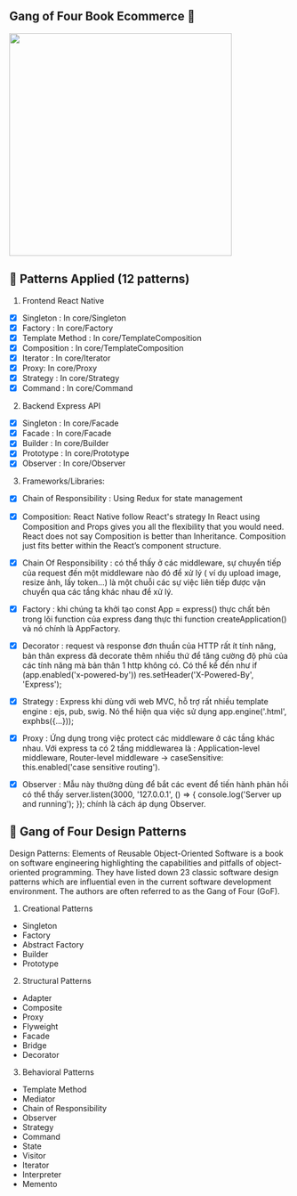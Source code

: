  ## Gang of Four Book Ecommerce 🚀


<div >
<img width="400px" height="400px" src="https://res.cloudinary.com/codingwithvudang/image/upload/v1622117732/logo_hcbfie.png" >


## 🚀 Patterns Applied (12 patterns)
1. Frontend React Native
  - [X] Singleton : In core/Singleton
  - [X] Factory : In core/Factory
  - [X] Template Method : In core/TemplateComposition 
  - [X] Composition : In core/TemplateComposition 
  - [X] Iterator : In core/Iterator
  - [X] Proxy: In core/Proxy
  - [X] Strategy : In core/Strategy
  - [X] Command : In core/Command
2. Backend Express API
  - [X] Singleton : In core/Facade
  - [X] Facade : In core/Facade
  - [X] Builder : In core/Builder
  - [X] Prototype : In core/Prototype
  - [X] Observer : In core/Observer
3. Frameworks/Libraries:
  - [X] Chain of Responsibility : Using Redux for state management
  - [X] Composition: React Native follow React's strategy 
    In React using Composition and Props gives you all the flexibility that you would need. React does not say Composition is better than Inheritance. Composition just fits better within the React’s component structure.
   - [X] Chain Of Responsibility : có thể thấy ở các middleware, sự chuyển tiếp của request đến một middleware nào đó để xử lý ( ví dụ upload image, resize ảnh, lấy token…) là một chuỗi các sự việc liên tiếp được vận chuyển qua các tầng khác nhau để xử lý.
   - [X] Factory : khi chúng ta khởi tạo const App = express() thực chất bên trong lõi function của express đang thực thi function createApplication() và nó chính là AppFactory.
   - [X] Decorator : request và response đơn thuần của HTTP rất ít tính năng, bản thân express đã decorate thêm nhiều thứ để tăng cường độ phủ của các tính năng mà bản thân 1 http không có. Có thể kể đến như      if (app.enabled('x-powered-by')) res.setHeader('X-Powered-By', 'Express');
   - [X] Strategy : Express khi dùng với web MVC, hỗ trợ rất nhiều template engine : ejs, pub, swig. Nó thể hiện qua việc sử dụng app.engine('.html', exphbs({...}));
   - [X] Proxy : Ứng dụng trong việc protect các middleware ở các tầng khác nhau. Với express ta có 2 tầng middlewarea là :  Application-level middleware, Router-level middleware -> caseSensitive: this.enabled('case sensitive routing').
   - [X] Observer : Mẫu này thường dùng để bắt các event để tiến hành phản hồi có thể thấy server.listen(3000, '127.0.0.1', () => {
     console.log('Server up and running');
   }); chính là cách áp dụng Observer.


## 🚀 Gang of Four Design Patterns
Design Patterns: Elements of Reusable Object-Oriented Software is a book on software engineering highlighting the capabilities and pitfalls of object-oriented programming. They have listed down 23 classic software design patterns which are influential even in the current software development environment. The authors are often referred to as the Gang of Four (GoF).

1. Creational Patterns
  - Singleton
  - Factory
  - Abstract Factory
  - Builder
  - Prototype
2. Structural Patterns
  - Adapter
  - Composite
  - Proxy
  - Flyweight
  - Facade
  - Bridge
  - Decorator
3. Behavioral Patterns
  - Template Method
  - Mediator
  - Chain of Responsibility
  - Observer
  - Strategy
  - Command
  - State
  - Visitor
  - Iterator
  - Interpreter
  - Memento


